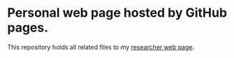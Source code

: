 # Personal web page hosted by GitHub pages.

This repository holds all related files to my [researcher web page](https://v1ct0r-byte.github.io/).
